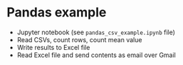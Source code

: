# Pandas example

- Jupyter notebook (see `pandas_csv_example.ipynb` file)
- Read CSVs, count rows, count mean value
- Write results to Excel file
- Read Excel file and send contents as email over Gmail
